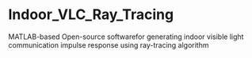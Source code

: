 Indoor_VLC_Ray_Tracing
======================

MATLAB-based Open-source softwarefor generating indoor visible light communication impulse response using ray-tracing algorithm
